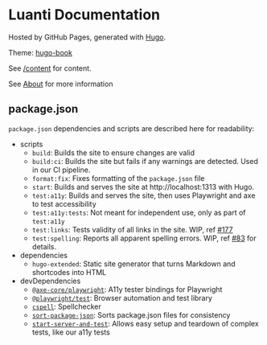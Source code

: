 # Luanti Documentation

Hosted by GitHub Pages, generated with [Hugo](https://gohugo.io/).

Theme: [hugo-book](https://themes.gohugo.io/themes/hugo-book/)

See [/content](/content/) for content.

See [About](content/about/_index.md) for more information

## package.json

`package.json` dependencies and scripts are described here for readability:

- scripts
  - `build`: Builds the site to ensure changes are valid
  - `build:ci`: Builds the site but fails if any warnings are detected. Used in our CI pipeline.
  - `format:fix`: Fixes formatting of the `package.json` file
  - `start`: Builds and serves the site at http://localhost:1313 with Hugo.
  - `test:a11y`: Builds and serves the site, then uses Playwright and axe to test accessibility
  - `test:a11y:tests`: Not meant for independent use, only as part of `test:a11y`
  - `test:links`: Tests validity of all links in the site. WIP, ref [#177](https://github.com/luanti-org/docs.luanti.org/issues/177)
  - `test:spelling`: Reports all apparent spelling errors. WIP, ref [#83](https://github.com/luanti-org/docs.luanti.org/issues/83) for details.
- dependencies
  - `hugo-extended`: Static site generator that turns Markdown and shortcodes into HTML
- devDependencies
  - [`@axe-core/playwright`](https://npmjs.com/package/@axe-core/playwright): A11y tester bindings for Playwright
  - [`@playwright/test`](https://npmjs.com/package/@playwright/test): Browser automation and test library
  - [`cspell`](https://npmjs.com/package/cspell): Spellchecker
  - [`sort-package-json`](https://npmjs.com/package/sort-package-json): Sorts package.json files for consistency
  - [`start-server-and-test`](https://npmjs.com/package/start-server-and-test): Allows easy setup and teardown of complex tests, like our a11y tests
